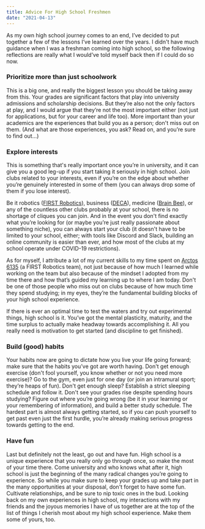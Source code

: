 ```yaml
---
title: Advice For High School Freshmen
date: "2021-04-13"
---
```


As my own high school journey comes to an end, I’ve decided to put together a few of the lessons I’ve learned over the years. I didn't have much guidance when I was a freshman coming into high school, so the following reflections are really what I would’ve told myself back then if I could do so now.

### Prioritize more than just schoolwork

This is a big one, and really the biggest lesson you should be taking away from this. Your grades are significant factors that play into university admissions and scholarship decisions. But they’re also not the only factors at play, and I would argue that they’re not the most important either (not just for applications, but for your career and life too). More important than your academics are the experiences that build you as a person; don't miss out on them. (And what are those experiences, you ask? Read on, and you’re sure to find out...)

### Explore interests

This is something that's really important once you’re in university, and it can give you a good leg-up if you start taking it seriously in high school. Join clubs related to your interests, even if you’re on the edge about whether you’re genuinely interested in some of them (you can always drop some of them if you lose interest).

Be it robotics ([FIRST Robotics](https://www.firstroboticscanada.org/)), business ([DECA](https://deca.ca/)), medicine ([Brain Bee](https://brainbee.ca/)), or any of the countless other clubs probably at your school, there is no shortage of cliques you can join. And in the event you don't find exactly what you’re looking for (or maybe you’re just really passionate about something niche), you can always start your club (it doesn't have to be limited to your school, either; with tools like Discord and Slack, building an online community is easier than ever, and how most of the clubs at my school operate under COVID-19 restrictions).

As for myself, I attribute a lot of my current skills to my time spent on [Arctos 6135](https://www.arctos6135.com/) (a FIRST Robotics team), not just because of how much I learned while working on the team but also because of the mindset I adopted from my time there and how that’s guided my learning up to where I am today. Don't be one of those people who miss out on clubs because of how much time they spend studying; in my eyes, they’re the fundamental building blocks of your high school experience.

If there is ever an optimal time to test the waters and try out experimental things, high school is it. You’ve got the mental plasticity, maturity, and the time surplus to actually make headway towards accomplishing it. All you really need is motivation to get started (and discipline to get finished).

### Build (good) habits

Your habits now are going to dictate how you live your life going forward; make sure that the habits you’ve got are worth having. Don't get enough exercise (don't fool yourself, you know whether or not you need more exercise)? Go to the gym, even just for one day (or join an intramural sport; they’re heaps of fun). Don't get enough sleep? Establish a strict sleeping schedule and follow it. Don't see your grades rise despite spending hours studying? Figure out where you’re going wrong (be it in your learning or your remembering of information), and build a better study schedule. The hardest part is almost always getting started, so if you can push yourself to get past even just the first hurdle, you’re already making serious progress towards getting to the end.

### Have fun

Last but definitely not the least, go out and have fun. High school is a unique experience that you really only go through once, so make the most of your time there. Come university and who knows what after it, high school is just the beginning of the many radical changes you’re going to experience. So while you make sure to keep your grades up and take part in the many opportunities at your disposal, don't forget to have some fun. Cultivate relationships, and be sure to nip toxic ones in the bud. Looking back on my own experiences in high school, my interactions with my friends and the joyous memories I have of us together are at the top of the list of things I cherish most about my high school experience. Make them some of yours, too.
